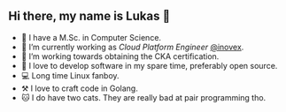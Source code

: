 ## Hi there, my name is Lukas :wave:

- :microscope: I have a M.Sc. in Computer Science.
- 🔭 I’m currently working as *Cloud Platform Engineer* [@inovex](https://github.com/inovex). 
- 🌱 I’m working towards obtaining the CKA certification. 
- 👯 I love to develop software in my spare time, preferably open source. 
- :computer: Long time Linux fanboy.
- :hammer_and_pick: I love to craft code in Golang.
- :cat: I do have two cats. They are really bad at pair programming tho. 

<!--
**lukasjarosch/lukasjarosch** is a ✨ _special_ ✨ repository because its `README.md` (this file) appears on your GitHub profile.

Here are some ideas to get you started:

- 🔭 I’m currently working on ...
- 🌱 I’m currently learning ...
- 👯 I’m looking to collaborate on ...
- 🤔 I’m looking for help with ...
- 💬 Ask me about ...
- 📫 How to reach me: ...
- 😄 Pronouns: ...
- ⚡ Fun fact: ...
-->
